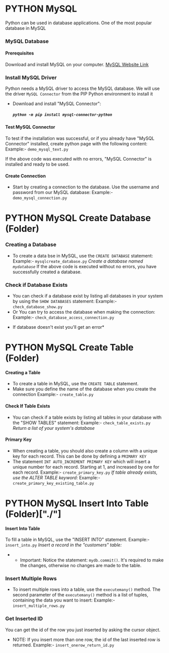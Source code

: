 # PYTHON MySQL
Python can be used in database applications. 
One of the most popular database in MySQL

### MySQL Database
#### Prerequisites
Download and install MySQL on your computer.
[MySQL Website Link](https://www.mysql.com/downloads/ "MySQL site")

### Install MySQL Driver
Python needs a MySQL driver to access the MySQL database.
We will use the driver `MySQL Connector` from the PIP Python environment to install it
* Download and install "MySQL Connector":
  ##### `python -m pip install mysql-connector-python`

#### Test MySQL Connector
To test if the installation was successful, or if you already have "MySQL Connector" installed, create python page with the following content:
Example:- `demo_mysql_text.py`

If the above code was executed with no errors, "MySQL Connector" is installed and ready to be used.

#### Create Connection
- Start by creating a connection to the database.
Use the username and password from our MySQL database:
Example:- `demo_mysql_connection.py`


# PYTHON MySQL Create Database (Folder)
### Creating a Database
- To create a data bse in MySQL, use the `CREATE DATABASE` statement:
Example:- `mysqlcreate_database.py` *Create a database named `mydatabase`*
If the above code is executed without no errors, you have successfully created a database.

### Check if Database Exists
- You can check if a database exist by listing all databases in your system by using the `SHOW DATABASES` statement:
Example:- `check_database_show.py` 
- Or You can try to access the database when making the connection:
Example:- `check_database_access_connection.py`
* If database doesn't exist you'll get an error*


# PYTHON MySQL Create Table (Folder)
#### Creating a Table
- To create a table in MySQL, use the `CREATE TABLE` statement.
- Make sure you define the name of the database when you create the connection
Example:- `create_table.py`

#### Check If Table Exists
- You can check if a table exists by listing all tables in your database with the "SHOW TABLES" statement:
Example:- `check_table_exists.py` *Return a list of your system's database*

#### Primary Key
- When creating a table, you should also create a column with a unique key for each record. This can be done by defining a `PRIMARY KEY`
- The statement `INT AUTO_INCREMENT PRIMARY KEY` which will insert a unique number for each record. Starting at 1, and increased by one for each record.
Example:- `create_primary_key.py`
*If table already exists, use the ALTER TABLE keyword:*
Example:- `create_primary_key_existing_table.py`


# PYTHON MySQL Insert Into Table (Folder)["./"]
#### Insert Into Table
To fill a table in MySQL, use the "INSERT INTO" statement.
Example:- `insert_into.py` *Insert a record in the "customers" table:* 

- * Important: Notice the statement: `mydb.commit()`. It's required to make the changes, otherwise no changes are made to the table.

### Insert Multiple Rows
- To insert multiple rows into a table, use the `executemany()` method.
The second parameter of the `executemany()` method is a list of tuples, containing the data you want to insert:
Example:- `insert_multiple_rows.py`

### Get Inserted ID
You can get the id of the row you just inserted by asking the cursor object.
*  NOTE: If you insert more than one row, the id of the last inserted row is returned.
Example:- `insert_onerow_return_id.py`